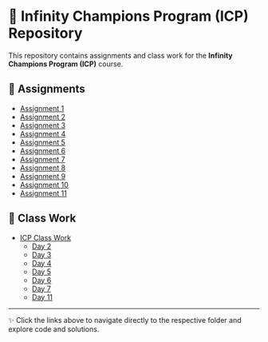 # 📂 Infinity Champions Program (ICP) Repository

This repository contains assignments and class work for the **Infinity Champions Program (ICP)** course.

## 📘 Assignments
- [Assignment 1](./Assignment_1/)
- [Assignment 2](./Assignment_2/)
- [Assignment 3](./Assignment_3/)
- [Assignment 4](./Assignment_4/)
- [Assignment 5](./Assignment_5/)
- [Assignment 6](./Assignment_6/)
- [Assignment 7](./Assignment_7/)
- [Assignment 8](./Assignment_8/)
- [Assignment 9](./Assignment_9/)
- [Assignment 10](./Assignment_10/)
- [Assignment 11](./Assignment_11/)

## 📝 Class Work
- [ICP Class Work](./ICP_Class_Work/)
  - [Day 2](./ICP_Class_Work/Day2/)
  - [Day 3](./ICP_Class_Work/Day3/)
  - [Day 4](./ICP_Class_Work/Day4/)
  - [Day 5](./ICP_Class_Work/Day5/)
  - [Day 6](./ICP_Class_Work/Day6/)
  - [Day 7](./ICP_Class_Work/Day7/)
  - [Day 11](./ICP_Class_Work/Day11/)

---

✨ Click the links above to navigate directly to the respective folder and explore code and solutions.
